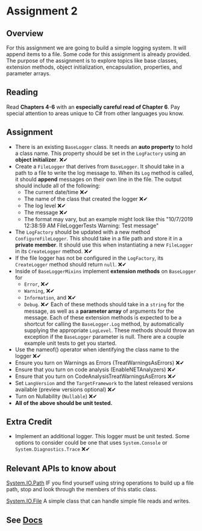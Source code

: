 # Assignment 2

## Overview

For this assignment we are going to build a simple logging system. It will append items to a file. Some code for this assignment is already provided. The purpose of the assignment is to explore topics like base classes, extension methods, object initialization, encapsulation, properties, and parameter arrays.

## Reading

Read **Chapters 4-6** with an **especially careful read of Chapter 6**. Pay special attention to areas unique to C# from other languages you know. 

## Assignment

- There is an existing `BaseLogger` class. It needs an **auto property** to hold a class name. This property should be set in the `LogFactory` using an **object initializer**. ❌✔
- Create a `FileLogger` that derives from `BaseLogger`. It should take in a path to a file to write the log message to. When its `Log` method is called, it should **append** messages on their own line in the file. The output should include all of the following:
  - The current date/time ❌✔
  - The name of the class that created the logger ❌✔
  - The log level ❌✔
  - The message ❌✔
  - The format may vary, but an example might look like this "10/7/2019 12:38:59 AM FileLoggerTests Warning: Test message"
- The `LogFactory` should be updated with a new method `ConfigureFileLogger`. This should take in a file path and store it in a **private member**. It should use this when instantiating a new `FileLogger` in its `CreateLogger` method. ❌✔
- If the file logger has not be configured in the `LogFactory`, its `CreateLogger` method should return `null`. ❌✔
- Inside of `BaseLoggerMixins` implement **extension methods** on `BaseLogger` for
  - `Error`, ❌✔
  - `Warning`, ❌✔
  - `Information`, and ❌✔
  - `Debug`. ❌✔
  Each of these methods should take in a `string` for the message, as well as a **parameter array** of arguments for the message. Each of these extension methods is expected to be a shortcut for calling the `BaseLogger.Log` method, by automatically supplying the appropriate `LogLevel`. These methods should throw an exception if the `BaseLogger` parameter is null. There are a couple example unit tests to get you started.
- Use the nameof() operator when identifying the class name to the logger ❌✔
- Ensure you turn on Warnings as Errors (TreatWarningsAsErrors) ❌✔
- Ensure that you turn on code analysis (EnableNETAnalyzers) ❌✔
- Ensure that you turn on CodeAnalysisTreatWarningsAsErrors ❌✔
- Set `LangVersion` and the `TargetFramework` to the latest released versions available (preview versions optional) ❌✔
- Turn on Nullability (`Nullable`) ❌✔
- **All of the above should be unit tested.**

## Extra Credit

- Implement an additional logger. This logger must be unit tested. Some options to consider could be one that uses `System.Console` or `System.Diagnostics.Trace` ❌✔

## Relevant APIs to know about

[System.IO.Path](https://docs.microsoft.com/en-us/dotnet/api/system.io.path) IF you find yourself using string operations to build up a file path, stop and look through the members of this static class.

[System.IO.File](https://docs.microsoft.com/en-us/dotnet/api/system.io.file) A simple class that can handle simple file reads and writes.

## See [Docs](https://github.com/IntelliTect-Samples/EWU-CSCD371-2023-Winter/blob/main/Docs/README.md)
